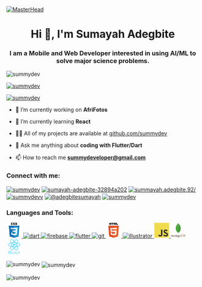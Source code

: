 [![MasterHead](https://1.bp.blogspot.com/-7A4WynwLsMw/XbBpCXG8fHI/AAAAAAAAMt4/uOa1bpLskYgrwGbllhSu2SDj_Mig8SXJQCLcBGAsYHQ/s1600/2000_600px.gif)](https://rishavchanda.io)
<h1 align="center">Hi 👋, I'm Sumayah Adegbite</h1>
<h3 align="center">I am a Mobile and Web Developer interested in using AI/ML to solve major science problems.</h3>
<img align="right" alt=""coding" width ="200" src="https://us.v-cdn.net/6032561/uploads/01SEX4T5P2O1/welcome.gif">


<p align="left"> <img src="https://komarev.com/ghpvc/?username=summydev&label=Profile%20views&color=0e75b6&style=flat" alt="summydev" /> </p>

<p align="left"> <a href="https://github.com/ryo-ma/github-profile-trophy"><img src="https://github-profile-trophy.vercel.app/?username=summydev" alt="summydev" /></a> </p>

<p align="left"> <a href="https://twitter.com/summydev" target="blank"><img src="https://img.shields.io/twitter/follow/summydev?logo=twitter&style=for-the-badge" alt="summydev" /></a> </p>

- 🔭 I’m currently working on **AfriFotos**

- 🌱 I’m currently learning **React**

- 👨‍💻 All of my projects are available at [github.com/summydev](github.com/summydev)

- 💬 Ask me anything about **coding with Flutter/Dart**

- 📫 How to reach me **summydeveloper@gmail.com**

<h3 align="left">Connect with me:</h3>
<p align="left">
<a href="https://twitter.com/summydev" target="blank"><img align="center" src="https://raw.githubusercontent.com/rahuldkjain/github-profile-readme-generator/master/src/images/icons/Social/twitter.svg" alt="summydev" height="30" width="40" /></a>
<a href="https://linkedin.com/in/sumayah-adegbite-32894a202" target="blank"><img align="center" src="https://raw.githubusercontent.com/rahuldkjain/github-profile-readme-generator/master/src/images/icons/Social/linked-in-alt.svg" alt="sumayah-adegbite-32894a202" height="30" width="40" /></a>
<a href="https://fb.com/summayah.adegbite.92/" target="blank"><img align="center" src="https://raw.githubusercontent.com/rahuldkjain/github-profile-readme-generator/master/src/images/icons/Social/facebook.svg" alt="summayah.adegbite.92/" height="30" width="40" /></a>
<a href="https://instagram.com/summydevv" target="blank"><img align="center" src="https://raw.githubusercontent.com/rahuldkjain/github-profile-readme-generator/master/src/images/icons/Social/instagram.svg" alt="summydevv" height="30" width="40" /></a>
<a href="https://medium.com/@adegbitesumayah" target="blank"><img align="center" src="https://raw.githubusercontent.com/rahuldkjain/github-profile-readme-generator/master/src/images/icons/Social/medium.svg" alt="@adegbitesumayah" height="30" width="40" /></a>
<a href="https://www.youtube.com/c/summydev" target="blank"><img align="center" src="https://raw.githubusercontent.com/rahuldkjain/github-profile-readme-generator/master/src/images/icons/Social/youtube.svg" alt="summydev" height="30" width="40" /></a>
</p>

<h3 align="left">Languages and Tools:</h3>
<p align="left"> <a href="https://www.w3schools.com/css/" target="_blank" rel="noreferrer"> <img src="https://raw.githubusercontent.com/devicons/devicon/master/icons/css3/css3-original-wordmark.svg" alt="css3" width="40" height="40"/> </a> <a href="https://dart.dev" target="_blank" rel="noreferrer"> <img src="https://www.vectorlogo.zone/logos/dartlang/dartlang-icon.svg" alt="dart" width="40" height="40"/> </a> <a href="https://firebase.google.com/" target="_blank" rel="noreferrer"> <img src="https://www.vectorlogo.zone/logos/firebase/firebase-icon.svg" alt="firebase" width="40" height="40"/> </a> <a href="https://flutter.dev" target="_blank" rel="noreferrer"> <img src="https://www.vectorlogo.zone/logos/flutterio/flutterio-icon.svg" alt="flutter" width="40" height="40"/> </a> <a href="https://git-scm.com/" target="_blank" rel="noreferrer"> <img src="https://www.vectorlogo.zone/logos/git-scm/git-scm-icon.svg" alt="git" width="40" height="40"/> </a> <a href="https://www.w3.org/html/" target="_blank" rel="noreferrer"> <img src="https://raw.githubusercontent.com/devicons/devicon/master/icons/html5/html5-original-wordmark.svg" alt="html5" width="40" height="40"/> </a> <a href="https://www.adobe.com/in/products/illustrator.html" target="_blank" rel="noreferrer"> <img src="https://www.vectorlogo.zone/logos/adobe_illustrator/adobe_illustrator-icon.svg" alt="illustrator" width="40" height="40"/> </a> <a href="https://developer.mozilla.org/en-US/docs/Web/JavaScript" target="_blank" rel="noreferrer"> <img src="https://raw.githubusercontent.com/devicons/devicon/master/icons/javascript/javascript-original.svg" alt="javascript" width="40" height="40"/> </a> <a href="https://www.mongodb.com/" target="_blank" rel="noreferrer"> <img src="https://raw.githubusercontent.com/devicons/devicon/master/icons/mongodb/mongodb-original-wordmark.svg" alt="mongodb" width="40" height="40"/> </a> <a href="https://reactjs.org/" target="_blank" rel="noreferrer"> <img src="https://raw.githubusercontent.com/devicons/devicon/master/icons/react/react-original-wordmark.svg" alt="react" width="40" height="40"/> </a> </p>

<p><img align="left" src="https://github-readme-stats.vercel.app/api/top-langs?username=summydev&show_icons=true&locale=en&layout=compact" alt="summydev" /></p>

<p>&nbsp;<img align="center" src="https://github-readme-stats.vercel.app/api?username=summydev&show_icons=true&locale=en" alt="summydev" /></p>

<p><img align="center" src="https://github-readme-streak-stats.herokuapp.com/?user=summydev&" alt="summydev" /></p>
